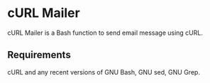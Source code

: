 # cURL Mailer

cURL Mailer is a Bash function to send email message using cURL.

## Requirements

cURL and any recent versions of GNU Bash, GNU sed, GNU Grep.

